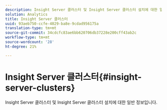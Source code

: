 ```yaml
---
description: Insight Server 클러스터 및 Insight Server 클러스터 설치에 대한 일반 정보입니다.
solution: Analytics
title: Insight Server 클러스터
uuid: 93aeb750-ccfe-4029-ba8e-9cdad956175a
translation-type: tm+mt
source-git-commit: 34cdcfc83ae6bb620706db37228e200cff43ab2c
workflow-type: tm+mt
source-wordcount: '28'
ht-degree: 21%

---
```



# Insight Server 클러스터{#insight-server-clusters}

Insight Server 클러스터 및 Insight Server 클러스터 설치에 대한 일반 정보입니다.

